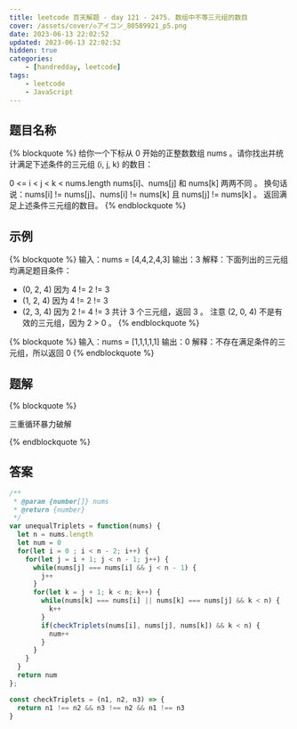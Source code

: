 ```yaml
---
title: leetcode 百天解题 - day 121 - 2475. 数组中不等三元组的数目
cover: /assets/cover/◇アイコン_80589921_p5.png
date: 2023-06-13 22:02:52
updated: 2023-06-13 22:02:52
hidden: true
categories:
    - [handredday, leetcode]
tags:
    - leetcode
    - JavaScript
---
```



## 题目名称

{% blockquote %}
给你一个下标从 0 开始的正整数数组 nums 。请你找出并统计满足下述条件的三元组 (i, j, k) 的数目：

0 <= i < j < k < nums.length
nums[i]、nums[j] 和 nums[k] 两两不同 。
换句话说：nums[i] != nums[j]、nums[i] != nums[k] 且 nums[j] != nums[k] 。
返回满足上述条件三元组的数目。
{% endblockquote %}

## 示例

{% blockquote %}
输入：nums = [4,4,2,4,3]
输出：3
解释：下面列出的三元组均满足题目条件：
- (0, 2, 4) 因为 4 != 2 != 3
- (1, 2, 4) 因为 4 != 2 != 3
- (2, 3, 4) 因为 2 != 4 != 3
共计 3 个三元组，返回 3 。
注意 (2, 0, 4) 不是有效的三元组，因为 2 > 0 。
{% endblockquote %}

{% blockquote %}
输入：nums = [1,1,1,1,1]
输出：0
解释：不存在满足条件的三元组，所以返回 0 
{% endblockquote %}


## 题解


{% blockquote %}

三重循环暴力破解

{% endblockquote %}

## 答案

~~~js
/**
 * @param {number[]} nums
 * @return {number}
 */
var unequalTriplets = function(nums) {
  let n = nums.length
  let num = 0
  for(let i = 0 ; i < n - 2; i++) {
    for(let j = i + 1; j < n - 1; j++) {
      while(nums[j] === nums[i] && j < n - 1) {
        j++
      }
      for(let k = j + 1; k < n; k++) {
        while(nums[k] === nums[i] || nums[k] === nums[j] && k < n) {
          k++
        }
        if(checkTriplets(nums[i], nums[j], nums[k]) && k < n) {
          num++
        }
      }
    }
  }
  return num
};

const checkTriplets = (n1, n2, n3) => {
  return n1 !== n2 && n3 !== n2 && n1 !== n3
}
~~~
